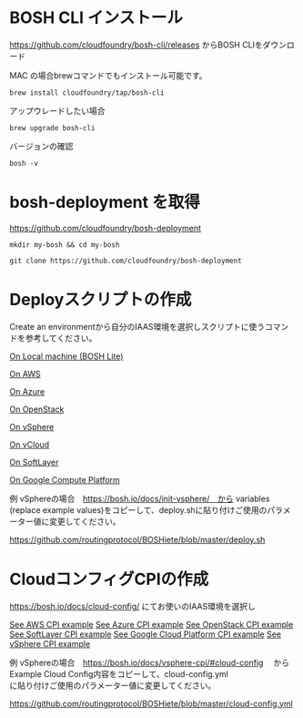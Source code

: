 # BOSH CLI インストール

https://github.com/cloudfoundry/bosh-cli/releases
からBOSH CLIをダウンロード

MAC の場合brewコマンドでもインストール可能です。

```brew install cloudfoundry/tap/bosh-cli```

アップウレードしたい場合

```brew upgrade bosh-cli```

バージョンの確認

```bosh -v```

# bosh-deployment を取得

https://github.com/cloudfoundry/bosh-deployment

```mkdir my-bosh && cd my-bosh```

```git clone https://github.com/cloudfoundry/bosh-deployment```

# Deployスクリプトの作成


Create an environmentから自分のIAAS環境を選択しスクリプトに使うコマンドを参考してください。

[On Local machine (BOSH Lite)](https://bosh.io/docs/bosh-lite.html)

[On AWS](https://bosh.io/docs/init-aws.html)

[On Azure](https://bosh.io/docs/init-azure.html)

[On OpenStack](https://bosh.io/docs/init-openstack.html)

[On vSphere](https://bosh.io/docs/init-vsphere.html)

[On vCloud](https://bosh.io/docs/init-vcloud.html)

[On SoftLayer](https://bosh.io/docs/init-softlayer.html)

[On Google Compute Platform](https://bosh.io/docs/init-google.html)


例 vSphereの場合　https://bosh.io/docs/init-vsphere/　から variables (replace example values)をコピーして、deploy.shに貼り付けご使用のパラメーター値に変更してください。

https://github.com/routingprotocol/BOSHiete/blob/master/deploy.sh

# CloudコンフィグCPIの作成

https://bosh.io/docs/cloud-config/ にてお使いのIAAS環境を選択し

[See AWS CPI example](https://bosh.io/docs/aws-cpi/#cloud-config)
[See Azure CPI example](https://bosh.io/docs/azure-cpi/#cloud-config)
[See OpenStack CPI example](https://bosh.io/docs/openstack-cpi/#cloud-config)
[See SoftLayer CPI example](https://bosh.io/docs/softlayer-cpi/#cloud-config)
[See Google Cloud Platform CPI example](https://bosh.io/docs/google-cpi/#cloud-config)
[See vSphere CPI example](https://bosh.io/docs/vsphere-cpi/#cloud-config)

例 vSphereの場合　https://bosh.io/docs/vsphere-cpi/#cloud-config 　から Example Cloud Config内容をコピーして、cloud-config.yml  
に貼り付けご使用のパラメーター値に変更してください。

https://github.com/routingprotocol/BOSHiete/blob/master/cloud-config.yml 
